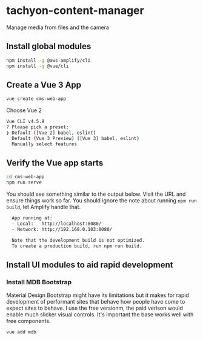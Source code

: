 # tachyon-content-manager
Manage media from files and the camera

## Install global modules

```bash
npm install -g @aws-amplify/cli
npm install -g @vue/cli
````

## Create a Vue 3 App

```bash
vue create cms-web-app
```

Choose Vue 2

```bash
Vue CLI v4.5.9
? Please pick a preset:
❯ Default ([Vue 2] babel, eslint)
  Default (Vue 3 Preview) ([Vue 3] babel, eslint)
  Manually select features
```

## Verify the Vue app starts

```bash
cd cms-web-app
npm run serve
```

You should see something similar to the output below. Visit the URL and ensure things work so far.
You should ignore the note about running `npm run build`, let Amplify handle that.

```bash
  App running at:
  - Local:   http://localhost:8080/ 
  - Network: http://192.168.0.103:8080/

  Note that the development build is not optimized.
  To create a production build, run npm run build.
  ```

## Install UI modules to aid rapid development

### Install MDB Bootstrap

Material Design Bootstrap might have its limitations but it makes for rapid development of performant sites that behave how people have come to expect sites to behave. I use the free versionm, the paid verison would enable much slicker visual controls. It's important the base works well with free components.

```
vue add mdb
```